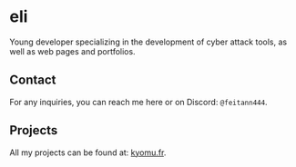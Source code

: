 # eli  

Young developer specializing in the development of cyber attack tools, as well as web pages and portfolios.  

## Contact  
For any inquiries, you can reach me here or on Discord: `@feitann444`.  

## Projects  
All my projects can be found at: [kyomu.fr](https://kyomu.fr).  
